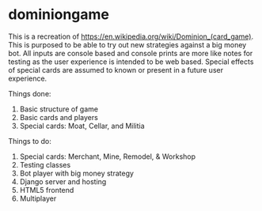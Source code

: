 # dominiongame

This is a recreation of https://en.wikipedia.org/wiki/Dominion_(card_game).  This is purposed to be able to try out new strategies against a big money bot.  All inputs are console based and console prints are more like notes for testing as the user experience is intended to be web based.  Special effects of special cards are assumed to known or present in a future user experience.

Things done:
1)  Basic structure of game
2)  Basic cards and players
3)  Special cards:  Moat, Cellar, and Militia

Things to do:
1)  Special cards:  Merchant, Mine, Remodel, & Workshop
2)  Testing classes
3)  Bot player with big money strategy
4)  Django server and hosting
5)  HTML5 frontend
6)  Multiplayer
